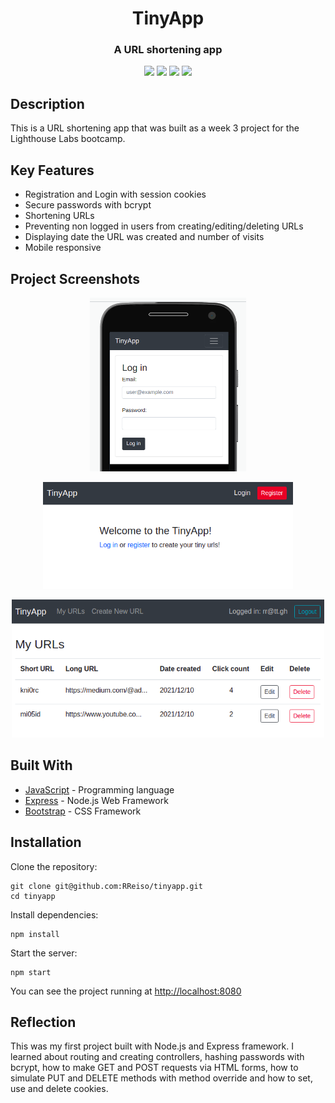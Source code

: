 <h1 align="center">
  TinyApp
</h1>
<h3 align="center">A URL shortening app</h3>
<p align="center">
  <img src="https://img.shields.io/badge/made%20by-RReiso-green">
  <img src ="https://img.shields.io/badge/Express-4.17.1-blue">
  <img src="https://img.shields.io/badge/JavaScript-yellow">
  <img src="https://img.shields.io/badge/Bootstrap-4.2.1-blueviolet">
</p>

## Description
This is a URL shortening app that was built as a week 3 project for the Lighthouse Labs bootcamp.

## Key Features
* Registration and Login with session cookies
* Secure passwords with bcrypt
* Shortening URLs
* Preventing non logged in users from creating/editing/deleting URLs
* Displaying date the URL was created and number of visits
* Mobile responsive

## Project Screenshots
<p align="center">
  <img src="./images/login.png" width="250">
</p>
<p align="center">
  <img src ="./images/welcome-page.png" width="400">
</p>
<p align="center">
  <img src ="./images/urls.png" width="500">
</p>

## Built With
* [JavaScript](https://developer.mozilla.org/en-US/docs/Web/JavaScript) - Programming language
* [Express](https://expressjs.com/) - Node.js Web Framework
* [Bootstrap](https://getbootstrap.com/docs/4.2/getting-started/introduction/) - CSS Framework

## Installation
Clone the repository:
```
git clone git@github.com:RReiso/tinyapp.git
cd tinyapp
```
Install dependencies:
```
npm install
```
Start the server:
```
npm start
```
You can see the project running at [http://localhost:8080](http://localhost:8080)

## Reflection
This was my first project built with Node.js and Express framework. I learned about routing and creating controllers, hashing passwords with bcrypt, how to make GET and POST requests via HTML forms, how to simulate PUT and DELETE methods with method override and how to set, use and delete cookies.
